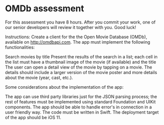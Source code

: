 # OMDb assessment 

For this assessment you have 8 hours. After you commit your work, one of our senior developers will review it together with you. Good luck!


Instructions: 
Create a client for the the Open Movie Database (OMDb), available on http://omdbapi.com. The app must implement the following functionalities:

Search movies by title
Present the results of the search in a list; each cell in the list must have a thumbnail image of the movie (if available) and the title
The user can open a detail view of the movie by tapping on a movie. The details should include a larger version of the movie poster and more details about the movie (year, cast, etc.).

Some considerations about the implementation of the app:

The app can use third party libraries just for the JSON parsing process; the rest of features must be implemented using standard Foundation and UIKit components.
The app should be able to handle error's in connection in a user friendly way.
The code must be written in Swift. 
The deployment target of the app should be iOS 11.
